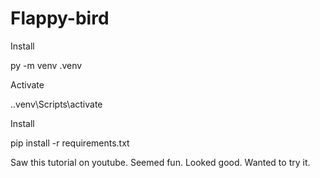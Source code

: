 # Flappy-bird

Install

py -m venv .venv

Activate

.\.venv\Scripts\activate

Install

pip install -r requirements.txt


Saw this tutorial on youtube. Seemed fun. Looked good. Wanted to try it. 
